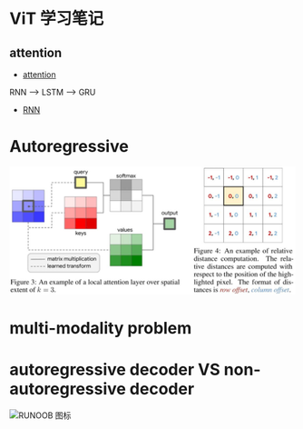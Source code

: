
# ViT 学习笔记



## attention 
* [attention](https://github.com/kavinbj/vision_transformer_notebook/blob/main/notes/attention.md)


RNN --> LSTM --> GRU

* [RNN](https://motor.readthedocs.io/en/stable/index.html)


# Autoregressive


![RUNOOB 图标](https://github.com/kavinbj/vision_transformer_notebook/blob/main/imgs/attention01.jpg)


<!-- ![RUNOOB 图标](https://pic4.zhimg.com/80/v2-3a88ac6c530170672781ae63ec695c83_1440w.jpg) -->

# multi-modality problem

# autoregressive decoder VS non-autoregressive decoder

![RUNOOB 图标](https://pic3.zhimg.com/80/v2-479670505986aa912ccaf17e1238c446_1440w.jpg)
